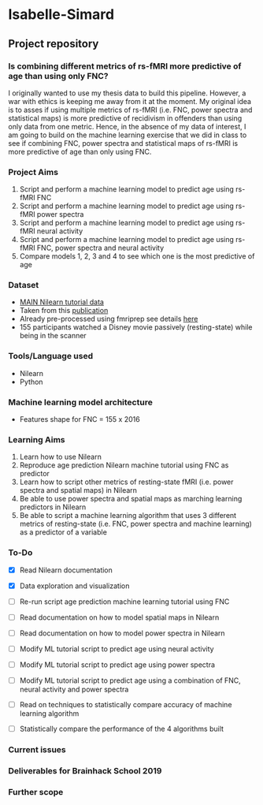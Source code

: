 # Isabelle-Simard

## Project repository

### Is combining different metrics of rs-fMRI more predictive of age than using only FNC?

I originally wanted to use my thesis data to build this pipeline. However, a war with ethics is keeping me away from it at the moment. My original idea is to asses if using multiple metrics of rs-fMRI (i.e. FNC, power spectra and statistical maps) is more predictive of recidivism in offenders than using only data from one metric. Hence, in the absence of my data of interest, I am going to build on the machine learning exercise that we did in class to see if combining FNC, power spectra and statistical maps of rs-fMRI is more predictive of age than only using FNC.

### Project Aims

1. Script and perform a machine learning model to predict age using rs-fMRI FNC
2. Script and perform a machine learning model to predict age using rs-fMRI power spectra
3. Script and perform a machine learning model to predict age using rs-fMRI neural activity
4. Script and perform a machine learning model to predict age using rs-fMRI FNC, power spectra and neural activity
5. Compare models 1, 2, 3 and 4 to see which one is the most predictive of age


### Dataset

* [MAIN Nilearn tutorial data](https://osf.io/5hju4/)
* Taken from this [publication](https://www.ncbi.nlm.nih.gov/pubmed/29531321)
* Already pre-processed using fmriprep see details [here](https://osf.io/wjtyq/)
* 155 participants watched a Disney movie passively (resting-state) while being in the scanner


### Tools/Language used

* Nilearn
* Python

### Machine learning model architecture
* Features shape for FNC = 155 x 2016

### Learning Aims

1. Learn how to use Nilearn
2. Reproduce age prediction Nilearn machine tutorial using FNC as predictor
3. Learn how to script other metrics of resting-state fMRI (i.e. power spectra and spatial maps) in Nilearn
4. Be able to use power spectra and spatial maps as marching learning predictors in Nilearn
5. Be able to script a machine learning algorithm that uses 3 different metrics of resting-state (i.e. FNC, power spectra and machine learning) as a predictor of a variable

### To-Do

- [X]  Read Nilearn documentation
- [X]  Data exploration and visualization
- [ ]  Re-run script age prediction machine learning tutorial using FNC
- [ ]  Read documentation on how to model spatial maps in Nilearn
- [ ]  Read documentation on how to model power spectra in Nilearn
- [ ]  Modify ML tutorial script to predict age using neural activity
- [ ]  Modify ML tutorial script to predict age using power spectra
- [ ]  Modify ML tutorial script to predict age using a combination of FNC, neural activity and power spectra
- [ ]  Read on techniques to statistically compare accuracy of machine learning algorithm
- [ ]  Statistically compare the performance of the 4 algorithms built


### Current issues

### Deliverables for Brainhack School 2019

### Further scope

